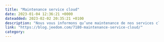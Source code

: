 ```yaml
---
title: "Maintenance service cloud"
date: 2023-01-04 12:36:21 +0000
dateadded: 2023-02-02 20:35:21 +0100
description: "Nous vous informons qu’une maintenance de nos services cloud est prévu le 10/01/2023 entre 10h et 14h. Cela touchera les services suivants : En nous excusant d’avance pour la gène occasionnée, L’équipe Jeedom"
link: "https://blog.jeedom.com/7180-maintenance-service-cloud/"
category:
---
```

